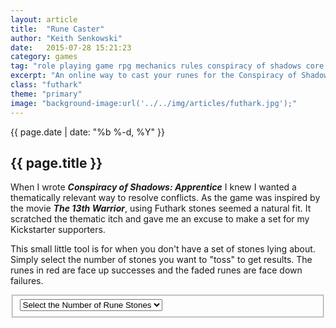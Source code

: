 ```yaml
---
layout: article
title:  "Rune Caster"
author: "Keith Senkowski"
date:   2015-07-28 15:21:23
category: games
tag: "role playing game rpg mechanics rules conspiracy of shadows core rune caster dice futhark"
excerpt: "An online way to cast your runes for the Conspiracy of Shadows role-playing game."
class: "futhark"
theme: "primary"
image: "background-image:url('../../img/articles/futhark.jpg');"
---
```

<section class="header" style="{{page.image}}">
	<div class="content">
	<aside class="span-3 col empty"></aside>
	<div class="span-6 col">
		<p class="post-meta">{{ page.date | date: "%b %-d, %Y" }}</p>
		<h1>{{ page.title }}</h1>
		<p>When I wrote <strong><em>Conspiracy of Shadows: Apprentice</em></strong> I knew I wanted a thematically relevant way to resolve conflicts. As the game was inspired by the movie <strong><em>The 13th Warrior</em></strong>, using Futhark stones seemed a natural fit. It scratched the thematic itch and gave me an excuse to make a set for my Kickstarter supporters.</p>
	</div>
	<aside class="span-3 col empty"></aside>	
	</div>
</section>
<section class="rune-thrower continued">
	<div class="content">
	<aside class="span-3 col empty"></aside>
	<div class="span-6 col">
		<p>This small little tool is for when you don't have a set of stones lying about. Simply select the number of stones you want to "toss" to get results. The runes in red are face up successes and the faded runes are face down failures.</p>
	<div id="throw-stones">
		<fieldset>
			<select class="text-center">
				<option value="0">Select the Number of Rune Stones</option>
				<option value="1">1</option>
				<option value="2">2</option>
				<option value="3">3</option>
				<option value="4">4</option>
				<option value="5">5</option>
				<option value="6">6</option>
				<option value="7">7</option>
				<option value="8">8</option>
				<option value="9">9</option>
				<option value="10">10</option>
				<option value="11">11</option>
				<option value="12">12</option>
				<option value="13">13</option>
				<option value="14">14</option>
				<option value="15">15</option>
				<option value="16">16</option>
				<option value="17">17</option>
				<option value="18">18</option>
				<option value="19">19</option>
				<option value="20">20</option>
				<option value="21">21</option>
				<option value="22">22</option>
				<option value="23">23</option>
				<option value="24">24</option>
				<option value="25">25</option>
			</select>
		</fieldset>
	</div>
	<ul id="rune-stone-results"></ul>
	</div>
	<aside class="span-3 col empty"></aside>	
	</div>
		<div class="divider"></div>	
</section>